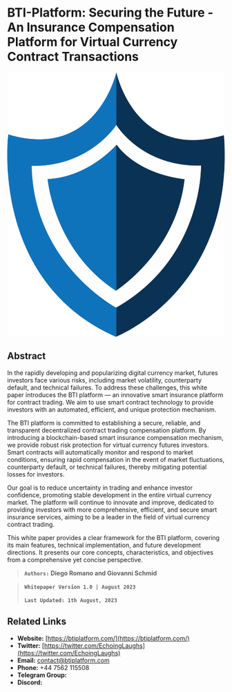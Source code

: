 # BTI-Platform: Securing the Future - An Insurance Compensation Platform for Virtual Currency Contract Transactions

![](.gitbook/assets/whitepaper-logo.png)

## Abstract

In the rapidly developing and popularizing digital currency market, futures investors face various risks, including market volatility, counterparty default, and technical failures. To address these challenges, this white paper introduces the BTI platform — an innovative smart insurance platform for contract trading. We aim to use smart contract technology to provide investors with an automated, efficient, and unique protection mechanism.

The BTI platform is committed to establishing a secure, reliable, and transparent decentralized contract trading compensation platform. By introducing a blockchain-based smart insurance compensation mechanism, we provide robust risk protection for virtual currency futures investors. Smart contracts will automatically monitor and respond to market conditions, ensuring rapid compensation in the event of market fluctuations, counterparty default, or technical failures, thereby mitigating potential losses for investors.

Our goal is to reduce uncertainty in trading and enhance investor confidence, promoting stable development in the entire virtual currency market. The platform will continue to innovate and improve, dedicated to providing investors with more comprehensive, efficient, and secure smart insurance services, aiming to be a leader in the field of virtual currency contract trading.

This white paper provides a clear framework for the BTI platform, covering its main features, technical implementation, and future development directions. It presents our core concepts, characteristics, and objectives from a comprehensive yet concise perspective.



> **`Authors:` Diego Romano and Giovanni Schmid**

> **`Whitepaper Version 1.0 | August 2023`**
>
> **`Last Updated: 1th August, 2023`**

## **Related Links**

* **Website:** [https://btiplatform.com/](https://btiplatform.com/)
* **Twitter:** [https://twitter.com/EchoingLaughs](https://twitter.com/EchoingLaughs)
* **Email:** contact@btiplatform.com
* **Phone:** +44 7562 115508
* **Telegram Group:**
* **Discord:**